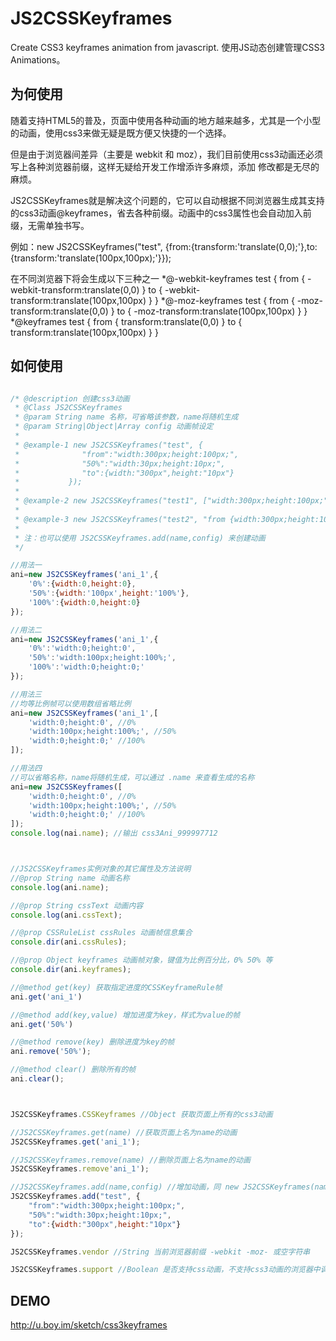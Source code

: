 # JS2CSSKeyframes
Create CSS3 keyframes animation from javascript. 
使用JS动态创建管理CSS3 Animations。

## 为何使用
随着支持HTML5的普及，页面中使用各种动画的地方越来越多，尤其是一个小型的动画，使用css3来做无疑是既方便又快捷的一个选择。 

但是由于浏览器间差异（主要是 webkit 和 moz），我们目前使用css3动画还必须写上各种浏览器前缀，这样无疑给开发工作增添许多麻烦，添加 修改都是无尽的麻烦。 

JS2CSSKeyframes就是解决这个问题的，它可以自动根据不同浏览器生成其支持的css3动画@keyframes，省去各种前缀。动画中的css3属性也会自动加入前缀，无需单独书写。 

例如：new JS2CSSKeyframes("test", {from:{transform:'translate(0,0);'},to:{transform:'translate(100px,100px);'}}); 

在不同浏览器下将会生成以下三种之一
*@-webkit-keyframes test { from { -webkit-transform:translate(0,0) } to { -webkit-transform:translate(100px,100px) } } 
*@-moz-keyframes test { from { -moz-transform:translate(0,0) } to { -moz-transform:translate(100px,100px) } } 
*@keyframes test { from { transform:translate(0,0) } to { transform:translate(100px,100px) } } 


## 如何使用
```javascript

/* @description 创建css3动画
 * @Class JS2CSSKeyframes
 * @param String name 名称，可省略该参数，name将随机生成
 * @param String|Object|Array config 动画帧设定
 *
 * @example-1 new JS2CSSKeyframes("test", {
 *              "from":"width:300px;height:100px;",
 *              "50%":"width:30px;height:10px;",
 *              "to":{width:"300px",height:"10px"}
 *           });
 *
 * @example-2 new JS2CSSKeyframes("test1", ["width:300px;height:100px;","width:30px;height:10px;"]);
 *
 * @example-3 new JS2CSSKeyframes("test2", "from {width:300px;height:100px;} to {width:300px;height:100px;}");
 *
 * 注：也可以使用 JS2CSSKeyframes.add(name,config) 来创建动画
 */

//用法一
ani=new JS2CSSKeyframes('ani_1',{
    '0%':{width:0,height:0},
    '50%':{width:'100px',height:'100%'},
    '100%':{width:0,height:0}
});

//用法二
ani=new JS2CSSKeyframes('ani_1',{
    '0%':'width:0;height:0',
    '50%':'width:100px;height:100%;',
    '100%':'width:0;height:0;'
});

//用法三
//均等比例帧可以使用数组省略比例
ani=new JS2CSSKeyframes('ani_1',[
    'width:0;height:0', //0%
    'width:100px;height:100%;', //50%
    'width:0;height:0;' //100%
]);

//用法四
//可以省略名称，name将随机生成，可以通过 .name 来查看生成的名称
ani=new JS2CSSKeyframes([
    'width:0;height:0', //0%
    'width:100px;height:100%;', //50%
    'width:0;height:0;' //100%
]);
console.log(nai.name); //输出 css3Ani_999997712 



//JS2CSSKeyframes实例对象的其它属性及方法说明
//@prop String name 动画名称
console.log(ani.name);

//@prop String cssText 动画内容
console.log(ani.cssText);

//@prop CSSRuleList cssRules 动画帧信息集合
console.dir(ani.cssRules);

//@prop Object keyframes 动画帧对象，键值为比例百分比，0% 50% 等 
console.dir(ani.keyframes);

//@method get(key) 获取指定进度的CSSKeyframeRule帧
ani.get('ani_1')

//@method add(key,value) 增加进度为key，样式为value的帧
ani.get('50%')

//@method remove(key) 删除进度为key的帧
ani.remove('50%');

//@method clear() 删除所有的帧
ani.clear();



JS2CSSKeyframes.CSSKeyframes //Object 获取页面上所有的css3动画

//JS2CSSKeyframes.get(name) //获取页面上名为name的动画
JS2CSSKeyframes.get('ani_1');

//JS2CSSKeyframes.remove(name) //删除页面上名为name的动画
JS2CSSKeyframes.remove'ani_1');

//JS2CSSKeyframes.add(name,config) //增加动画，同 new JS2CSSKeyframes(name,config);
JS2CSSKeyframes.add("test", {
    "from":"width:300px;height:100px;",
    "50%":"width:30px;height:10px;",
    "to":{width:"300px",height:"10px"}
});

JS2CSSKeyframes.vendor //String 当前浏览器前缀 -webkit -moz- 或空字符串

JS2CSSKeyframes.support //Boolean 是否支持css动画，不支持css3动画的浏览器中调用JS2CSSKeyframes其它方法将会报错

````

## DEMO 
http://u.boy.im/sketch/css3keyframes
